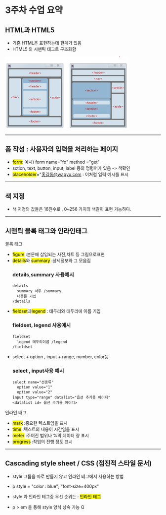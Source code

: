 # 3주차 수업 요약

##  HTML과 HTML5
  - 기존 HTML은 표현하는데 한계가 있음
  - HTML5 의 시맨틱 태그로 구조화함
<img src = "시맨틱태그.png" width="400px">

---

##  폼 작성 : 사용자의 입력을 처리하는 페이지
  - <mark>form</mark>: 예시) form name="fo" method ="get"
  - sction, text, button, input, label 등의 명령어가 있음 -> 책확인
  - <mark>placeholder</mark>="홍길동@wagyu.com : 이처럼 입력 예시를 표시
---

## 색 지정
  -  색 지정의 값들은 16진수로 , 0~256 가지의 색갈이 표현 가능하다.
---
## 시맨틱 블록 태그와 인라인태그
  블록 태그
  - <mark>figure</mark> :본문에 삽입되는 사진,차트 등 그림으로표현
  - <mark>details</mark>와 <mark>summary</mark> :상세정보와 그 모음집
    ### details,summary 사용예시
        details
          summary 서두 /summary
          내용들 기입
        /details


    
  - <mark>fieldset</mark>과<mark>legend</mark> : 태두리와 태두리에 이름 기입
     ### fieldset, legend 사용예시
        fieldset
          legend 테두리이름 /legend
        /fieldset


  - select + option , input + range, number, color등
     ### select , input사용 예시
        select name="선종류"
          option value="1"
          option value="2"
        input type="range" datalist="옵션 추가용 아이디"
        <datalist id= 옵션 추가용 아이디>
        
  인라인 태그
  - <mark>mark</mark> :중요한 텍스트임을 표시
  - <mark>time</mark> :텍스트의 내용이 시간임을 표시
  - <mark>meter</mark> :주어진 범위나 %의 데이터 량 표시
  - <mark>progress</mark> :작업의 진행 정도 표시
     
---

## Cascading style sheet / CSS (점진적 스타일 문서)
  - style 그룹을 따로 만들지 않고 인라인 테그에서 사용하는 방법
  - p style = "color : blue"; "font-size=400px"
  - style 과 인라인 테그중 우선 순위는 : <mark>인라인 테그</mark>
  
  - p > em 을 통해 style 양식 상속 가능
Q
